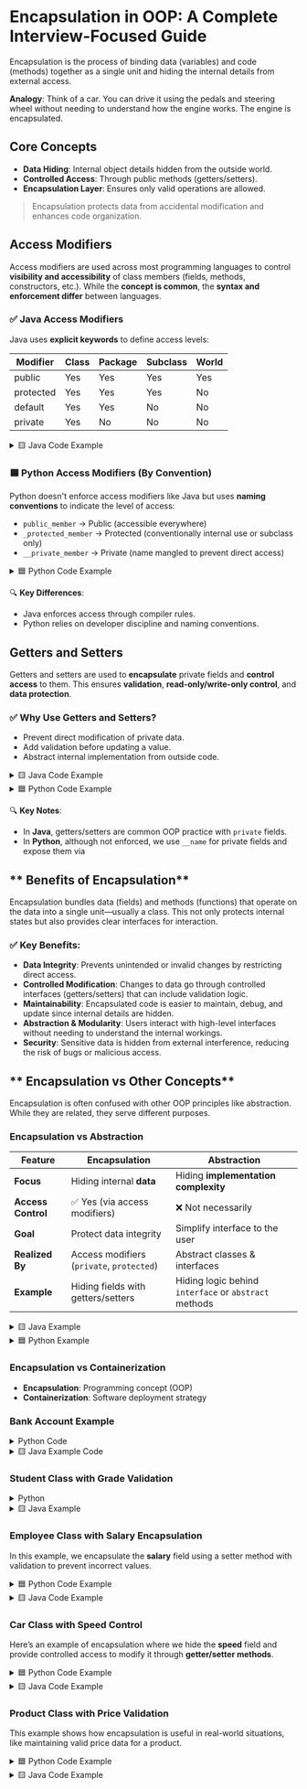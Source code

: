 # **Encapsulation in OOP: A Complete Interview-Focused Guide**
Encapsulation is the process of binding data (variables) and code (methods) together as a single unit and hiding the internal details from external access.

**Analogy**: Think of a car. You can drive it using the pedals and steering wheel without needing to understand how the engine works. The engine is encapsulated.

## **Core Concepts**

* **Data Hiding**: Internal object details hidden from the outside world.
* **Controlled Access**: Through public methods (getters/setters).
* **Encapsulation Layer**: Ensures only valid operations are allowed.

> Encapsulation protects data from accidental modification and enhances code organization.

## **Access Modifiers**

Access modifiers are used across most programming languages to control **visibility and accessibility** of class members (fields, methods, constructors, etc.). While the **concept is common**, the **syntax and enforcement differ** between languages.

### ✅ Java Access Modifiers

Java uses **explicit keywords** to define access levels:

| Modifier  | Class | Package | Subclass | World |
| --------- | ----- | ------- | -------- | ----- |
| public    | Yes   | Yes     | Yes      | Yes   |
| protected | Yes   | Yes     | Yes      | No    |
| default   | Yes   | Yes     | No       | No    |
| private   | Yes   | No      | No       | No    |

<details>
<summary>🟨 Java Code Example</summary>

```java
public class Rectangle {
    public double width;      // Accessible from anywhere
    private double height;    // Accessible only within this class
}
```
</details>

### 🟦 Python Access Modifiers (By Convention)
Python doesn't enforce access modifiers like Java but uses **naming conventions** to indicate the level of access:

* `public_member` → Public (accessible everywhere)
* `_protected_member` → Protected (conventionally internal use or subclass only)
* `__private_member` → Private (name mangled to prevent direct access)

<details>
<summary>🟦 Python Code Example</summary>

```python
class Rectangle:
    def __init__(self):
        self.public_width = 5            # Public
        self._protected_depth = 8        # Protected (convention)
        self.__private_height = 10       # Private (name mangled)
```
</details>

🔍 **Key Differences**:

* Java enforces access through compiler rules.
* Python relies on developer discipline and naming conventions.

## **Getters and Setters** 

Getters and setters are used to **encapsulate** private fields and **control access** to them. This ensures **validation**, **read-only/write-only control**, and **data protection**.

### ✅ Why Use Getters and Setters?

* Prevent direct modification of private data.
* Add validation before updating a value.
* Abstract internal implementation from outside code.

<details>
<summary>🟨 Java Code Example</summary>

```java
public class Person {
    private String name;  // Private field

    // Getter method (read access)
    public String getName() {
        return name;
    }

    // Setter method (write access with validation)
    public void setName(String name) {
        if (!name.isEmpty()) {
            this.name = name;
        }
    }
}
```

</details>

<details>
<summary>🟦 Python Code Example</summary>

```python
class Person:
    def __init__(self, name):
        self.__name = name  # Private field

    # Getter method
    def get_name(self):
        return self.__name

    # Setter method with validation
    def set_name(self, name):
        if name:
            self.__name = name
```

</details>

🔍 **Key Notes**:

* In **Java**, getters/setters are common OOP practice with `private` fields.
* In **Python**, although not enforced, we use `__name` for private fields and expose them via 


## ** Benefits of Encapsulation**

Encapsulation bundles data (fields) and methods (functions) that operate on the data into a single unit—usually a class. This not only protects internal states but also provides clear interfaces for interaction.

### ✅ Key Benefits:

* **Data Integrity**: Prevents unintended or invalid changes by restricting direct access.
* **Controlled Modification**: Changes to data go through controlled interfaces (getters/setters) that can include validation logic.
* **Maintainability**: Encapsulated code is easier to maintain, debug, and update since internal details are hidden.
* **Abstraction & Modularity**: Users interact with high-level interfaces without needing to understand the internal workings.
* **Security**: Sensitive data is hidden from external interference, reducing the risk of bugs or malicious access.

## ** Encapsulation vs Other Concepts**

Encapsulation is often confused with other OOP principles like abstraction. While they are related, they serve different purposes.

### **Encapsulation vs Abstraction**

| Feature            | **Encapsulation**                         | **Abstraction**                                       |
| ------------------ | ----------------------------------------- | ----------------------------------------------------- |
| **Focus**          | Hiding internal **data**                  | Hiding **implementation complexity**                  |
| **Access Control** | ✅ Yes (via access modifiers)              | ❌ Not necessarily                                     |
| **Goal**           | Protect data integrity                    | Simplify interface to the user                        |
| **Realized By**    | Access modifiers (`private`, `protected`) | Abstract classes & interfaces                         |
| **Example**        | Hiding fields with getters/setters        | Hiding logic behind `interface` or `abstract` methods |

<details>
<summary>🟨 Java Example</summary>

```java
// Encapsulation
public class BankAccount {
    private double balance;

    public double getBalance() {
        return balance;
    }

    public void deposit(double amount) {
        if (amount > 0) balance += amount;
    }
}

// Abstraction
abstract class Animal {
    abstract void sound();  // Abstract method
}
```
</details>

<details>
<summary>🟦 Python Example</summary>

```python
# Encapsulation
class BankAccount:
    def __init__(self):
        self.__balance = 0

    def get_balance(self):
        return self.__balance

    def deposit(self, amount):
        if amount > 0:
            self.__balance += amount

# Abstraction
from abc import ABC, abstractmethod

class Animal(ABC):
    @abstractmethod
    def sound(self):
        pass
```
</details>

### **Encapsulation vs Containerization**

* **Encapsulation**: Programming concept (OOP)
* **Containerization**: Software deployment strategy

### **Bank Account Example**

<details>
<summary>Python Code</summary>

```python
class BankAccount:
    def __init__(self, account_number, initial_balance=0):
        self.__account_number = account_number
        self.__balance = initial_balance

    def deposit(self, amount):
        if amount > 0:
            self.__balance += amount

    def withdraw(self, amount):
        if 0 < amount <= self.__balance:
            self.__balance -= amount

    def get_balance(self):
        return self.__balance
```
</details>

<details>
<summary>🟨 Java Example Code</summary>

```java
public class BankAccount {
    private String accountNumber;
    private double balance;

    public BankAccount(String acc, double initial) {
        accountNumber = acc;
        balance = initial;
    }

    public void deposit(double amount) {
        if (amount > 0) balance += amount;
    }

    public void withdraw(double amount) {
        if (amount > 0 && amount <= balance) balance -= amount;
    }

    public double getBalance() {
        return balance;
    }
}
```
</details>

### **Student Class with Grade Validation**

<details>
<summary>Python</summary>

```python
class Student:
    def __init__(self, name):
        self.__name = name
        self.__grades = []

    def add_grade(self, grade):
        if 0 <= grade <= 100:
            self.__grades.append(grade)

    def get_average(self):
        return sum(self.__grades) / len(self.__grades) if self.__grades else 0
```

</details>

<details>
<summary>🟨 Java Example</summary>

```java
public class Student {
    private String name;
    private List<Double> grades = new ArrayList<>();

    public Student(String name) {
        this.name = name;
    }

    public void addGrade(double grade) {
        if (grade >= 0 && grade <= 100) grades.add(grade);
    }

    public double getAverage() {
        return grades.stream().mapToDouble(Double::doubleValue).average().orElse(0);
    }
}
```

</details>

### **Employee Class with Salary Encapsulation**

In this example, we encapsulate the **salary** field using a setter method with validation to prevent incorrect values.

<details>
<summary>🟦 Python Code Example</summary>

```python
class Employee:
    def __init__(self, name, salary):
        self.__name = name
        self.__salary = 0
        self.set_salary(salary)

    def get_name(self):
        return self.__name

    def get_salary(self):
        return self.__salary

    def set_salary(self, salary):
        if salary > 0:
            self.__salary = salary
        else:
            print("Salary must be positive.")
```

</details>

<details>
<summary>🟨 Java Code Example</summary>

```java
public class Employee {
    private String name;
    private double salary;

    public Employee(String name, double salary) {
        this.name = name;
        setSalary(salary);
    }

    public String getName() {
        return name;
    }

    public double getSalary() {
        return salary;
    }

    public void setSalary(double salary) {
        if (salary > 0) {
            this.salary = salary;
        } else {
            System.out.println("Salary must be positive.");
        }
    }
}
```

</details>

### **Car Class with Speed Control**

Here’s an example of encapsulation where we hide the **speed** field and provide controlled access to modify it through **getter/setter methods**.

<details>
<summary>🟦 Python Code Example</summary>

```python
class Car:
    def __init__(self, model):
        self.__model = model
        self.__speed = 0

    def get_speed(self):
        return self.__speed

    def set_speed(self, speed):
        if 0 <= speed <= 200:  # Speed must be between 0 and 200
            self.__speed = speed
        else:
            print("Speed must be between 0 and 200.")

    def get_model(self):
        return self.__model
```
</details>

<details>
<summary>🟨 Java Code Example</summary>

```java
public class Car {
    private String model;
    private int speed;

    public Car(String model) {
        this.model = model;
        this.speed = 0;
    }

    public String getModel() {
        return model;
    }

    public int getSpeed() {
        return speed;
    }

    public void setSpeed(int speed) {
        if (speed >= 0 && speed <= 200) {
            this.speed = speed;
        } else {
            System.out.println("Speed must be between 0 and 200.");
        }
    }
}
```

</details>

### **Product Class with Price Validation**

This example shows how encapsulation is useful in real-world situations, like maintaining valid price data for a product.

<details>
<summary>🟦 Python Code Example</summary>

```python
class Product:
    def __init__(self, name, price):
        self.__name = name
        self.__price = 0
        self.set_price(price)

    def get_name(self):
        return self.__name

    def get_price(self):
        return self.__price

    def set_price(self, price):
        if price >= 0:
            self.__price = price
        else:
            print("Price must be non-negative.")
```

</details>

<details>
<summary>🟨 Java Code Example</summary>

```java
public class Product {
    private String name;
    private double price;

    public Product(String name, double price) {
        this.name = name;
        setPrice(price);
    }

    public String getName() {
        return name;
    }

    public double getPrice() {
        return price;
    }

    public void setPrice(double price) {
        if (price >= 0) {
            this.price = price;
        } else {
            System.out.println("Price must be non-negative.");
        }
    }
}
```
</details>
